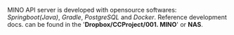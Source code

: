 MINO API server is developed with opensource softwares: _Springboot(Java)_, _Gradle_, _PostgreSQL_ and _Docker_.
Reference development docs. can be found in the '**Dropbox/CCProject/001. MINO**' or **NAS**.
